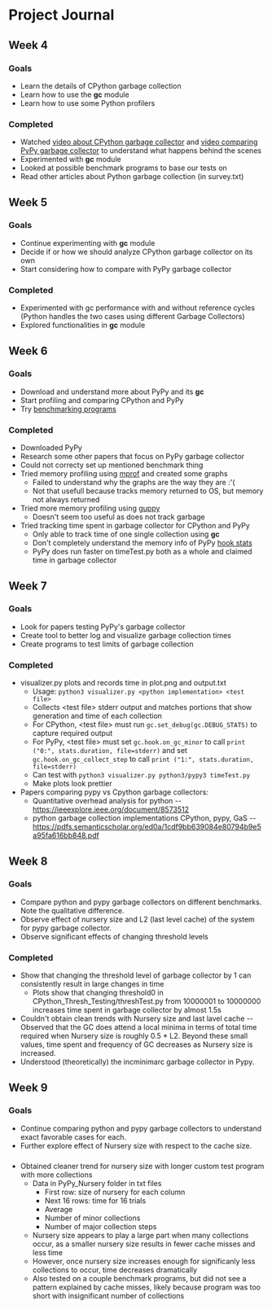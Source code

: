 # Project Journal

## Week 4
### Goals
* Learn the details of CPython garbage collection
* Learn how to use the **gc** module
* Learn how to use some Python profilers
### Completed
* Watched [video about CPython garbage collector](https://www.youtube.com/watch?v=CLW5Lyc1FN8) and [video comparing PyPy garbage collector](https://www.youtube.com/watch?v=zQVytExlnEk) to understand what happens behind the scenes
* Experimented with **gc** module
* Looked at possible benchmark programs to base our tests on
* Read other articles about Python garbage collection (in survey.txt)

## Week 5
### Goals
* Continue experimenting with **gc** module
* Decide if or how we should analyze CPython garbage collector on its own
* Start considering how to compare with PyPy garbage collector
### Completed
* Experimented with gc performance with and without reference cycles (Python handles the two cases using different Garbage Collectors)
* Explored functionalities in **gc** module

## Week 6
### Goals
* Download and understand more about PyPy and its **gc**
* Start profiling and comparing CPython and PyPy
* Try [benchmarking programs](https://github.com/CAS-Atlantic/python-gc-benchmark/tree/master/)
### Completed
* Downloaded PyPy
* Research some other papers that focus on PyPy garbage collector
* Could not correcty set up mentioned benchmark thing
* Tried memory profiling using [mprof](https://pypi.org/project/memory-profiler/) and created some graphs
    * Failed to understand why the graphs are the way they are :'(
    * Not that usefull because tracks memory returned to OS, but memory not always returned
* Tried more memory profiling using [guppy](https://pypi.org/project/guppy3/)
    * Doesn't seem too useful as does not track garbage
* Tried tracking time spent in garbage collector for CPython and PyPy
    * Only able to track time of one single collection using **gc** 
    * Don't completely understand the memory info of PyPy [hook stats](https://doc.pypy.org/en/latest/gc_info.html#gc-hooks)
    * PyPy does run faster on timeTest.py both as a whole and claimed time in garbage collector

## Week 7
### Goals
* Look for papers testing PyPy's garbage collector
* Create tool to better log and visualize garbage collection times
* Create programs to test limits of garbage collection
### Completed
* visualizer.py plots and records time in plot.png and output.txt
    * Usage: `python3 visualizer.py <python implementation> <test file>`
    * Collects \<test file\> stderr output and matches portions that show generation and time of each collection
    * For CPython, \<test file\> must run `gc.set_debug(gc.DEBUG_STATS)` to capture required output
    * For PyPy, \<test file\> must set `gc.hook.on_gc_minor` to call `print ("0:", stats.duration, file=stderr)` and set `gc.hook.on_gc_collect_step` to call `print ("1:", stats.duration, file=stderr)`
    * Can test with `python3 visualizer.py python3/pypy3 timeTest.py`
    * Make plots look prettier
* Papers comparing pypy vs Cpython garbage collectors:
    * Quantitative overhead analysis for python -- https://ieeexplore.ieee.org/document/8573512
    * python garbage collection implementations CPython, pypy, GaS -- https://pdfs.semanticscholar.org/ed0a/1cdf9bb639084e80794b9e5a95fa616bb848.pdf

## Week 8
### Goals
* Compare python and pypy garbage collectors on different benchmarks. Note the qualitative difference.
* Observe effect of nursery size and L2 (last level cache) of the system for pypy garbage collector.
* Observe significant effects of changing threshold levels
### Completed
* Show that changing the threshold level of garbage collector by 1 can consistently result in large changes in time
    * Plots show that changing threshold0 in CPython_Thresh_Testing/threshTest.py from 10000001 to 10000000 increases time spent in garbage collector by almost 1.5s 
* Couldn't obtain clean trends with Nursery size and last lavel cache -- Observed that the GC does attend a local minima in terms of total time required when Nursery size is roughly 0.5 * L2. Beyond these small values, time spent and frequency of GC decreases as Nursery size is increased.
* Understood (theoretically) the incminimarc garbage collector in Pypy.

## Week 9
### Goals
* Continue comparing python and pypy garbage collectors to understand exact favorable cases for each.
* Further explore effect of Nursery size with respect to the cache size.

###
* Obtained cleaner trend for nursery size with longer custom test program with more collections
    * Data in PyPy_Nursery folder in txt files
        * First row: size of nursery for each column
        * Next 16 rows: time for 16 trials
        * Average
        * Number of minor collections
        * Number of major collection steps
    * Nursery size appears to play a large part when many collections occur, as a smaller nursery size results in fewer cache misses and less time
    * However, once nursery size increases enough for significanly less collections to occur, time decreases dramatically
    * Also tested on a couple benchmark programs, but did not see a pattern explained by cache misses, likely because program was too short with insignificant number of collections
